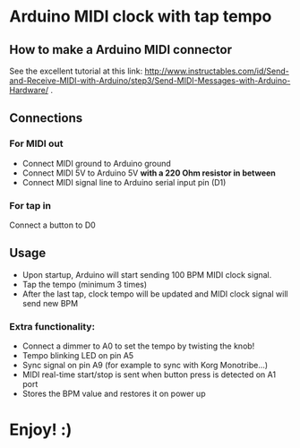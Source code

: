 # Arduino MIDI clock with tap tempo

## How to make a Arduino MIDI connector
See the excellent tutorial at this link:
http://www.instructables.com/id/Send-and-Receive-MIDI-with-Arduino/step3/Send-MIDI-Messages-with-Arduino-Hardware/ .

## Connections

### For MIDI out

- Connect MIDI ground to Arduino ground
- Connect MIDI 5V to Arduino 5V **with a 220 Ohm resistor in between**
- Connect MIDI signal line to Arduino serial input pin (D1)

### For tap in

Connect a button to D0

## Usage

- Upon startup, Arduino will start sending 100 BPM MIDI clock signal.
- Tap the tempo (minimum 3 times)
- After the last tap, clock tempo will be updated and MIDI clock signal will send new BPM

### Extra functionality:
- Connect a dimmer to A0 to set the tempo by twisting the knob!
- Tempo blinking LED on pin A5
- Sync signal on pin A9 (for example to sync with Korg Monotribe...)
- MIDI real-time start/stop is sent when button press is detected on A1 port
- Stores the BPM value and restores it on power up

# Enjoy! :)
